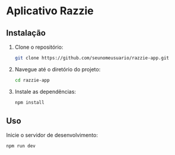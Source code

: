 # Aplicativo Razzie


## Instalação
1. Clone o repositório:
    ```bash
    git clone https://github.com/seunomeusuario/razzie-app.git
    ```
2. Navegue até o diretório do projeto:
    ```bash
    cd razzie-app
    ```
3. Instale as dependências:
    ```bash
    npm install
    ```

## Uso
Inicie o servidor de desenvolvimento:
```bash
npm run dev
```
